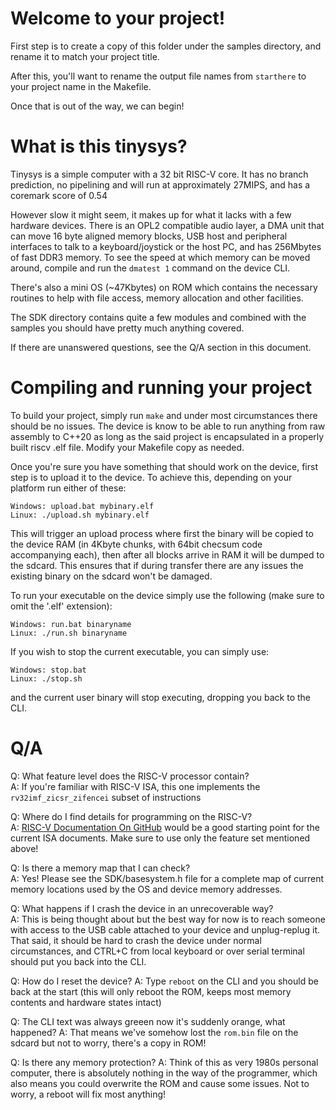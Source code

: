 # Welcome to your project!

First step is to create a copy of this folder under the samples directory, and rename it to match your project title.

After this, you'll want to rename the output file names from `starthere` to your project name in the Makefile.

Once that is out of the way, we can begin!

# What is this tinysys?

Tinysys is a simple computer with a 32 bit RISC-V core. It has no branch prediction, no pipelining and will run at approximately 27MIPS, and has a coremark score of 0.54

However slow it might seem, it makes up for what it lacks with a few hardware devices. There is an OPL2 compatible audio layer, a DMA unit that can move 16 byte aligned memory blocks, USB host and peripheral interfaces to talk to a keyboard/joystick or the host PC, and has 256Mbytes of fast DDR3 memory. To see the speed at which memory can be moved around, compile and run the `dmatest 1` command on the device CLI.

There's also a mini OS (~47Kbytes) on ROM which contains the necessary routines to help with file access, memory allocation and other facilities.

The SDK directory contains quite a few modules and combined with the samples you should have pretty much anything covered.

If there are unanswered questions, see the Q/A section in this document.

# Compiling and running your project

To build your project, simply run `make` and under most circumstances there should be no issues. The device is know to be able to run anything from raw assembly to C++20 as long as the said project is encapsulated in a properly built riscv .elf file. Modify your Makefile copy as needed.

Once you're sure you have something that should work on the device, first step is to upload it to the device. To achieve this, depending on your platform run either of these:
```
Windows: upload.bat mybinary.elf
Linux: ./upload.sh mybinary.elf
```

This will trigger an upload process where first the binary will be copied to the device RAM (in 4Kbyte chunks, with 64bit checsum code accompanying each), then after all blocks arrive in RAM it will be dumped to the sdcard. This ensures that if during transfer there are any issues the existing binary on the sdcard won't be damaged.

To run your executable on the device simply use the following (make sure to omit the '.elf' extension):
```
Windows: run.bat binaryname
Linux: ./run.sh binaryname
```

If you wish to stop the current executable, you can simply use:
```
Windows: stop.bat
Linux: ./stop.sh
```
and the current user binary will stop executing, dropping you back to the CLI.

# Q/A

Q: What feature level does the RISC-V processor contain?<br>
A: If you're familiar with RISC-V ISA, this one implements the `rv32imf_zicsr_zifencei` subset of instructions

Q: Where do I find details for programming on the RISC-V?<br>
A: [RISC-V Documentation On GitHub](https://github.com/riscv/riscv-isa-manual/releases/tag/Ratified-IMAFDQC) would be a good starting point for the current ISA documents. Make sure to use only the feature set mentioned above!

Q: Is there a memory map that I can check?<br>
A: Yes! Please see the SDK/basesystem.h file for a complete map of current memory locations used by the OS and device memory addresses.

Q: What happens if I crash the device in an unrecoverable way?<br>
A: This is being thought about but the best way for now is to reach someone with access to the USB cable attached to your device and unplug-replug it. That said, it should be hard to crash the device under normal circumstances, and CTRL+C from local keyboard or over serial terminal should put you back into the CLI.

Q: How do I reset the device?
A: Type `reboot` on the CLI and you should be back at the start (this will only reboot the ROM, keeps most memory contents and hardware states intact)

Q: The CLI text was always greeen now it's suddenly orange, what happened?
A: That means we've somehow lost the `rom.bin` file on the sdcard but not to worry, there's a copy in ROM!

Q: Is there any memory protection?
A: Think of this as very 1980s personal computer, there is absolutely nothing in the way of the programmer, which also means you could overwrite the ROM and cause some issues. Not to worry, a reboot will fix most anything!